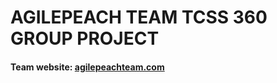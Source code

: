 AGILEPEACH TEAM TCSS 360 GROUP PROJECT
======================================

#### Team website: [agilepeachteam.com](http://http://agilepeachteam.com/)
